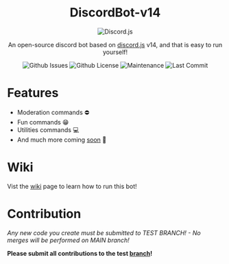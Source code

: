 <div align="center">

# DiscordBot-v14

![Discord.js](https://discord.js.org/static/logo.svg)

An open-source discord bot based on [discord.js](https://discord.js.org/#/) v14, and that is easy to run yourself! </p>

![Github Issues](https://img.shields.io/github/issues/josephistired/DiscordBot-v14?color=red&style=for-the-badge)
![Github License](https://img.shields.io/github/license/josephistired/DiscordBot-v14?color=black&style=for-the-badge)
![Maintenance](https://img.shields.io/maintenance/yes/2022?style=for-the-badge)
![Last Commit](https://img.shields.io/github/last-commit/josephistired/DiscordBot-v14?style=for-the-badge)

</div>

# Features 
   * Moderation commands ⛔
   * Fun commands 😁
   * Utilities commands 💻
   * And much more coming [soon](https://github.com/users/josephistired/projects/4) 🎊
   
# Wiki
Vist the [wiki](https://www.josephcarmosino.website/discordbotv14#wiki) page to learn how to run this bot!


# Contribution
_Any new code you create must be submitted to TEST BRANCH! - No merges will be performed on MAIN branch!_

**Please submit all contributions to the test [branch](https://github.com/josephistired/DiscordBot-v14/tree/test)!**
